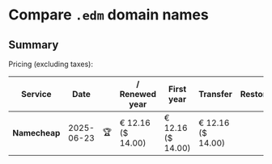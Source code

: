 # Compare `.edm` domain names

## Summary

Pricing (excluding taxes):

| Service | Date |  | / Renewed year | First year | Transfer | Restoration |
|--|--|--|--|--|--|--|
| **Namecheap** | 2025-06-23 | 🏆 | € 12.16<br>($ 14.00) | € 12.16<br>($ 14.00) | € 12.16<br>($ 14.00) |  |
